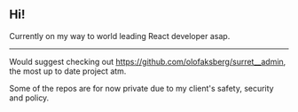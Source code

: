 ## Hi!

Currently on my way to world leading React developer asap.

---

Would suggest checking out https://github.com/olofaksberg/surret__admin, the most up to date project atm.

Some of the repos are for now private due to my client's safety, security and policy.
